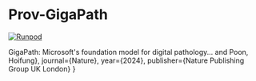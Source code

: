 # Prov-GigaPath

[![Runpod](https://api.runpod.io/badge/akam901205/prov-gigapath)](https://console.runpod.io/hub/akam901205/prov-gigapath)

GigaPath: Microsoft's foundation model for digital pathology...
and Poon, Hoifung},
  journal={Nature},
  year={2024},
  publisher={Nature Publishing Group UK London}
}
```

